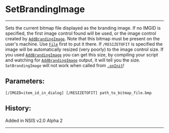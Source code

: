 # SetBrandingImage

---

Sets the current bitmap file displayed as the branding image. If no IMGID is specified, the first image control found will be used, or the image control created by [`AddBrandingImage`][1]. Note that this bitmap must be present on the user's machine. Use [`File`][2] first to put it there. If `/RESIZETOFIT` is specified the image will be automatically resized (very poorly) to the image control size. If you used [`AddBrandingImage`][1] you can get this size, by compiling your script and watching for [`AddBrandingImage`][1] output, it will tell you the size. `SetBrandingImage` will not work when called from [`.onInit`][3]!

## Parameters:

    [/IMGID=item_id_in_dialog] [/RESIZETOFIT] path_to_bitmap_file.bmp

## History:

Added in NSIS v2.0 Alpha 2

---

[1]: AddBrandingImage.md
[2]: File.md
[3]: ../Functions/onInit.md